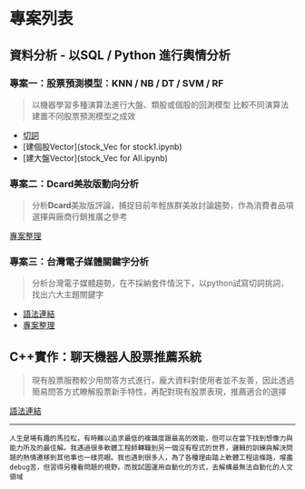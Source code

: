 # 專案列表

## 資料分析 - 以SQL / Python 進行輿情分析

### 專案一：股票預測模型：KNN / NB / DT / SVM / RF
> 以機器學習多種演算法進行大盤、類股或個股的回測模型
> 比較不同演算法建置不同股票預測模型之成效
* [切詞](stock_all.ipynb)
* [建個股Vector](stock_Vec for stock1.ipynb)
* [建大盤Vector](stock_Vec for All.ipynb)

### 專案二：Dcard美妝版動向分析
> 分析**Dcard**美妝版評論，捕捉目前年輕族群美妝討論趨勢，作為消費者品項選擇與廠商行銷推廣之參考

[專案整理](DataScience/Note/databaseProject_Dcard.md)

### 專案三：台灣電子媒體關鍵字分析
> 分析台灣電子媒體趨勢，在不採納套件情況下，以python試寫切詞挑詞，找出六大主題關鍵字

* [語法連結](template2.ipynb)
* [專案整理](DataScience/Note/keyword.pdf)

## C++實作：聊天機器人股票推薦系統
> 現有股票服務較少用問答方式進行，龐大資料對使用者並不友善，因此透過簡易問答方式瞭解股票新手特性，再配對現有股票表現，推薦適合的選擇

[語法連結](https://hackmd.io/OR4BCsZCQSy5Vl-LEr7PBw)

---
`人生是場有趣的馬拉松，有時難以追求最低的複雜度跟最高的效能，但可以在當下找到想像力與能力所及的最佳解。我遇過很多軟體工程師轉職到另一個沒有程式的世界，邏輯的訓練與解決問題的熱情遷移到其他事也一樣亮眼。我也遇到很多人，為了各種理由踏上軟體工程這條路，嚐盡debug苦，但習得另種看問題的視野。而我試圖運用自動化的方式，去解構最無法自動化的人文領域`




